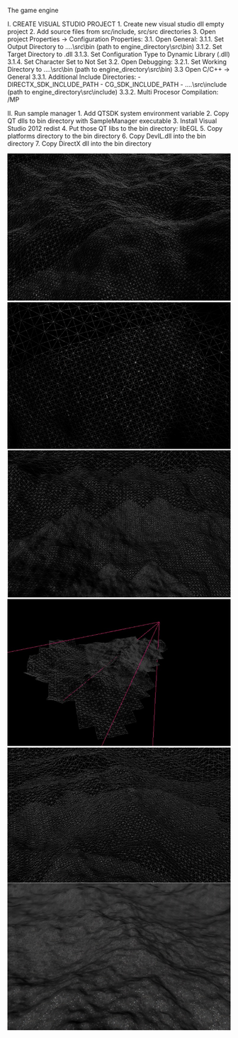 The game engine

I. CREATE VISUAL STUDIO PROJECT
	1. Create new visual studio dll empty project
	2. Add source files from src/include, src/src directories
	3. Open project Properties -> Configuration Properties:
	3.1. Open General:
	3.1.1. Set Output Directory to ..\..\src\bin (path to engine_directory\src\bin)
	3.1.2. Set Target Directory to .dll
	3.1.3. Set Configuration Type to Dynamic Library (.dll)
	3.1.4. Set Character Set to Not Set
	3.2. Open Debugging:
	3.2.1. Set Working Directory to ..\..\src\bin (path to engine_directory\src\bin)
	3.3 Open C/C++ -> General
	3.3.1. Additional Include Directories: 
			- DIRECTX_SDK_INCLUDE_PATH
			- CG_SDK_INCLUDE_PATH
			- ..\..\src\include (path to engine_directory\src\include)
	3.3.2. Multi Procesor Compilation: /MP

II. Run sample manager
	1. Add QTSDK system environment variable
	2. Copy QT dlls to bin directory with SampleManager executable
	3. Install Visual Studio 2012 redist
	4. Put those QT libs to the bin directory: libEGL
	5. Copy platforms directory to the bin directory
	6. Copy DevIL.dll into the bin directory
	7. Copy DirectX dll into the bin directory

![Settings Window](https://github.com/przemyslaw-szymanski/x-source-engine/blob/master/screenshots/terrain02.jpg)
![Settings Window](https://github.com/przemyslaw-szymanski/x-source-engine/blob/master/screenshots/terrain03.jpg)
![Settings Window](https://github.com/przemyslaw-szymanski/x-source-engine/blob/master/screenshots/terrain04.jpg)
![Settings Window](https://github.com/przemyslaw-szymanski/x-source-engine/blob/master/screenshots/terrain05.jpg)
![Settings Window](https://github.com/przemyslaw-szymanski/x-source-engine/blob/master/screenshots/terrain08.jpg)
